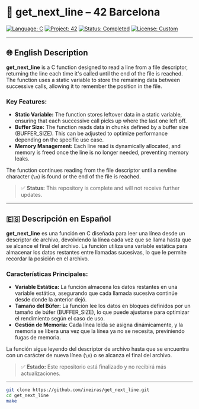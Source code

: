 # 📝 get_next_line – 42 Barcelona

[![Language: C](https://img.shields.io/badge/language-C-blue.svg)](https://en.wikipedia.org/wiki/C_(programming_language))
[![Project: 42](https://img.shields.io/badge/42%20Network-get_next_line-1f425f.svg)](https://42.fr/)
[![Status: Completed](https://img.shields.io/badge/status-completed-brightgreen)](https://github.com/)
[![License: Custom](https://img.shields.io/badge/license-42%20School%20Policy-lightgrey)](https://42.fr/)

---

## 🌐 English Description

**get_next_line** is a C function designed to read a line from a file descriptor, returning the line each time it's called until the end of the file is reached. The function uses a static variable to store the remaining data between successive calls, allowing it to remember the position in the file.

### Key Features:
- **Static Variable:** The function stores leftover data in a static variable, ensuring that each successive call picks up where the last one left off.
- **Buffer Size:** The function reads data in chunks defined by a buffer size (BUFFER_SIZE). This can be adjusted to optimize performance depending on the specific use case.
- **Memory Management:** Each line read is dynamically allocated, and memory is freed once the line is no longer needed, preventing memory leaks.

The function continues reading from the file descriptor until a newline character (`\n`) is found or the end of the file is reached.

> ✅ **Status:** This repository is complete and will not receive further updates.
---

## 🇪🇸 Descripción en Español

**get_next_line** es una función en C diseñada para leer una línea desde un descriptor de archivo, devolviendo la línea cada vez que se llama hasta que se alcance el final del archivo. La función utiliza una variable estática para almacenar los datos restantes entre llamadas sucesivas, lo que le permite recordar la posición en el archivo.

### Características Principales:
- **Variable Estática:** La función almacena los datos restantes en una variable estática, asegurando que cada llamada sucesiva continúe desde donde la anterior dejó.
- **Tamaño del Búfer:** La función lee los datos en bloques definidos por un tamaño de búfer (BUFFER_SIZE), lo que puede ajustarse para optimizar el rendimiento según el caso de uso.
- **Gestión de Memoria:** Cada línea leída se asigna dinámicamente, y la memoria se libera una vez que la línea ya no se necesita, previniendo fugas de memoria.

La función sigue leyendo del descriptor de archivo hasta que se encuentra con un carácter de nueva línea (`\n`) o se alcanza el final del archivo.

> ✅ **Estado:** Este repositorio está finalizado y no recibirá más actualizaciones.

---

```bash
git clone https://github.com/ineiras/get_next_line.git
cd get_next_line
make
